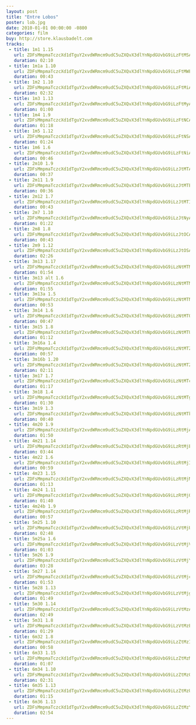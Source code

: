 ```yaml
---
layout: post
title: "Entre Lobos"
poster: lob.jpg
date: 2010-01-01 00:00:00 -0800
categories: film
buy: http://store.klausbadelt.com
tracks:
 - title: 1m1 1.15
   url: ZDFsMmpmaTczcXd1dTguY2xvdWRmcm9udC5uZXQvX3dlYnNpdGUvbG9iLzFtMSAxLjE1Lm1wMw==
   duration: 02:10
 - title: 1m1a 1.10
   url: ZDFsMmpmaTczcXd1dTguY2xvdWRmcm9udC5uZXQvX3dlYnNpdGUvbG9iLzFtMWEgMS4xMC5tcDM=
   duration: 00:43
 - title: 1m2 1.10
   url: ZDFsMmpmaTczcXd1dTguY2xvdWRmcm9udC5uZXQvX3dlYnNpdGUvbG9iLzFtMiAxLjEwLm1wMw==
   duration: 02:32
 - title: 1m3 1.13
   url: ZDFsMmpmaTczcXd1dTguY2xvdWRmcm9udC5uZXQvX3dlYnNpdGUvbG9iLzFtMyAxLjEzLm1wMw==
   duration: 01:00
 - title: 1m4 1.9
   url: ZDFsMmpmaTczcXd1dTguY2xvdWRmcm9udC5uZXQvX3dlYnNpdGUvbG9iLzFtNCAxLjkubXAz
   duration: 01:18
 - title: 1m5 1.12
   url: ZDFsMmpmaTczcXd1dTguY2xvdWRmcm9udC5uZXQvX3dlYnNpdGUvbG9iLzFtNSAxLjEyLm1wMw==
   duration: 01:24
 - title: 1m6 1.6
   url: ZDFsMmpmaTczcXd1dTguY2xvdWRmcm9udC5uZXQvX3dlYnNpdGUvbG9iLzFtNiAxLjYubXAz
   duration: 00:46
 - title: 2m10 1.9
   url: ZDFsMmpmaTczcXd1dTguY2xvdWRmcm9udC5uZXQvX3dlYnNpdGUvbG9iLzJtMTAgMS45Lm1wMw==
   duration: 00:37
 - title: 2m11 1.9
   url: ZDFsMmpmaTczcXd1dTguY2xvdWRmcm9udC5uZXQvX3dlYnNpdGUvbG9iLzJtMTEgMS45Lm1wMw==
   duration: 00:36
 - title: 2m12 1.7
   url: ZDFsMmpmaTczcXd1dTguY2xvdWRmcm9udC5uZXQvX3dlYnNpdGUvbG9iLzJtMTIgMS43Lm1wMw==
   duration: 00:43
 - title: 2m7 1.10
   url: ZDFsMmpmaTczcXd1dTguY2xvdWRmcm9udC5uZXQvX3dlYnNpdGUvbG9iLzJtNyAxLjEwLm1wMw==
   duration: 01:22
 - title: 2m8 1.8
   url: ZDFsMmpmaTczcXd1dTguY2xvdWRmcm9udC5uZXQvX3dlYnNpdGUvbG9iLzJtOCAxLjgubXAz
   duration: 00:43
 - title: 2m9 1.12
   url: ZDFsMmpmaTczcXd1dTguY2xvdWRmcm9udC5uZXQvX3dlYnNpdGUvbG9iLzJtOSAxLjEyLm1wMw==
   duration: 02:26
 - title: 3m13 1.17
   url: ZDFsMmpmaTczcXd1dTguY2xvdWRmcm9udC5uZXQvX3dlYnNpdGUvbG9iLzNtMTMgMS4xNy5tcDM=
   duration: 01:54
 - title: 3m13 alt 1.6
   url: ZDFsMmpmaTczcXd1dTguY2xvdWRmcm9udC5uZXQvX3dlYnNpdGUvbG9iLzNtMTMgYWx0IDEuNi5tcDM=
   duration: 01:55
 - title: 3m13a 1.5
   url: ZDFsMmpmaTczcXd1dTguY2xvdWRmcm9udC5uZXQvX3dlYnNpdGUvbG9iLzNtMTNhIDEuNS5tcDM=
   duration: 00:53
 - title: 3m14 1.6
   url: ZDFsMmpmaTczcXd1dTguY2xvdWRmcm9udC5uZXQvX3dlYnNpdGUvbG9iLzNtMTQgMS42Lm1wMw==
   duration: 00:47
 - title: 3m15 1.8
   url: ZDFsMmpmaTczcXd1dTguY2xvdWRmcm9udC5uZXQvX3dlYnNpdGUvbG9iLzNtMTUgMS44Lm1wMw==
   duration: 01:12
 - title: 3m16a 1.4
   url: ZDFsMmpmaTczcXd1dTguY2xvdWRmcm9udC5uZXQvX3dlYnNpdGUvbG9iLzNtMTZhIDEuNC5tcDM=
   duration: 00:57
 - title: 3m16b 1.20
   url: ZDFsMmpmaTczcXd1dTguY2xvdWRmcm9udC5uZXQvX3dlYnNpdGUvbG9iLzNtMTZiIDEuMjAubXAz
   duration: 02:11
 - title: 3m17 1.7
   url: ZDFsMmpmaTczcXd1dTguY2xvdWRmcm9udC5uZXQvX3dlYnNpdGUvbG9iLzNtMTcgMS43Lm1wMw==
   duration: 01:17
 - title: 3m18 1.4
   url: ZDFsMmpmaTczcXd1dTguY2xvdWRmcm9udC5uZXQvX3dlYnNpdGUvbG9iLzNtMTggMS40Lm1wMw==
   duration: 01:30
 - title: 3m19 1.3
   url: ZDFsMmpmaTczcXd1dTguY2xvdWRmcm9udC5uZXQvX3dlYnNpdGUvbG9iLzNtMTkgMS4zLm1wMw==
   duration: 00:40
 - title: 4m20 1.9
   url: ZDFsMmpmaTczcXd1dTguY2xvdWRmcm9udC5uZXQvX3dlYnNpdGUvbG9iLzRtMjAgMS45Lm1wMw==
   duration: 01:50
 - title: 4m21 1.14
   url: ZDFsMmpmaTczcXd1dTguY2xvdWRmcm9udC5uZXQvX3dlYnNpdGUvbG9iLzRtMjEgMS4xNC5tcDM=
   duration: 03:44
 - title: 4m22 1.6
   url: ZDFsMmpmaTczcXd1dTguY2xvdWRmcm9udC5uZXQvX3dlYnNpdGUvbG9iLzRtMjIgMS42Lm1wMw==
   duration: 00:59
 - title: 4m23 1.15
   url: ZDFsMmpmaTczcXd1dTguY2xvdWRmcm9udC5uZXQvX3dlYnNpdGUvbG9iLzRtMjMgMS4xNS5tcDM=
   duration: 01:13
 - title: 4m24 1.11
   url: ZDFsMmpmaTczcXd1dTguY2xvdWRmcm9udC5uZXQvX3dlYnNpdGUvbG9iLzRtMjQgMS4xMS5tcDM=
   duration: 01:40
 - title: 4m24b 1.9
   url: ZDFsMmpmaTczcXd1dTguY2xvdWRmcm9udC5uZXQvX3dlYnNpdGUvbG9iLzRtMjRiIDEuOS5tcDM=
   duration: 00:57
 - title: 5m25 1.10
   url: ZDFsMmpmaTczcXd1dTguY2xvdWRmcm9udC5uZXQvX3dlYnNpdGUvbG9iLzVtMjUgMS4xMC5tcDM=
   duration: 02:48
 - title: 5m25a 1.6
   url: ZDFsMmpmaTczcXd1dTguY2xvdWRmcm9udC5uZXQvX3dlYnNpdGUvbG9iLzVtMjVhIDEuNi5tcDM=
   duration: 01:03
 - title: 5m26 1.9
   url: ZDFsMmpmaTczcXd1dTguY2xvdWRmcm9udC5uZXQvX3dlYnNpdGUvbG9iLzVtMjYgMS45Lm1wMw==
   duration: 03:28
 - title: 5m27 1.14
   url: ZDFsMmpmaTczcXd1dTguY2xvdWRmcm9udC5uZXQvX3dlYnNpdGUvbG9iLzVtMjcgMS4xNC5tcDM=
   duration: 01:53
 - title: 5m28 1.13
   url: ZDFsMmpmaTczcXd1dTguY2xvdWRmcm9udC5uZXQvX3dlYnNpdGUvbG9iLzVtMjggMS4xMy5tcDM=
   duration: 01:49
 - title: 5m30 1.14
   url: ZDFsMmpmaTczcXd1dTguY2xvdWRmcm9udC5uZXQvX3dlYnNpdGUvbG9iLzVtMzAgMS4xNC5tcDM=
   duration: 02:49
 - title: 5m31 1.8
   url: ZDFsMmpmaTczcXd1dTguY2xvdWRmcm9udC5uZXQvX3dlYnNpdGUvbG9iLzVtMzEgMS44Lm1wMw==
   duration: 01:29
 - title: 6m32 1.8
   url: ZDFsMmpmaTczcXd1dTguY2xvdWRmcm9udC5uZXQvX3dlYnNpdGUvbG9iLzZtMzIgMS44Lm1wMw==
   duration: 00:58
 - title: 6m33 1.15
   url: ZDFsMmpmaTczcXd1dTguY2xvdWRmcm9udC5uZXQvX3dlYnNpdGUvbG9iLzZtMzMgMS4xNS5tcDM=
   duration: 01:07
 - title: 6m34 1.10
   url: ZDFsMmpmaTczcXd1dTguY2xvdWRmcm9udC5uZXQvX3dlYnNpdGUvbG9iLzZtMzQgMS4xMC5tcDM=
   duration: 02:31
 - title: 6m35 1.13
   url: ZDFsMmpmaTczcXd1dTguY2xvdWRmcm9udC5uZXQvX3dlYnNpdGUvbG9iLzZtMzUgMS4xMy5tcDM=
   duration: 01:15
 - title: 6m36 1.13
   url: ZDFsMmpmaTczcXd1dTguY2xvdWRmcm9udC5uZXQvX3dlYnNpdGUvbG9iLzZtMzYgMS4xMy5tcDM=
   duration: 02:54
---
```

